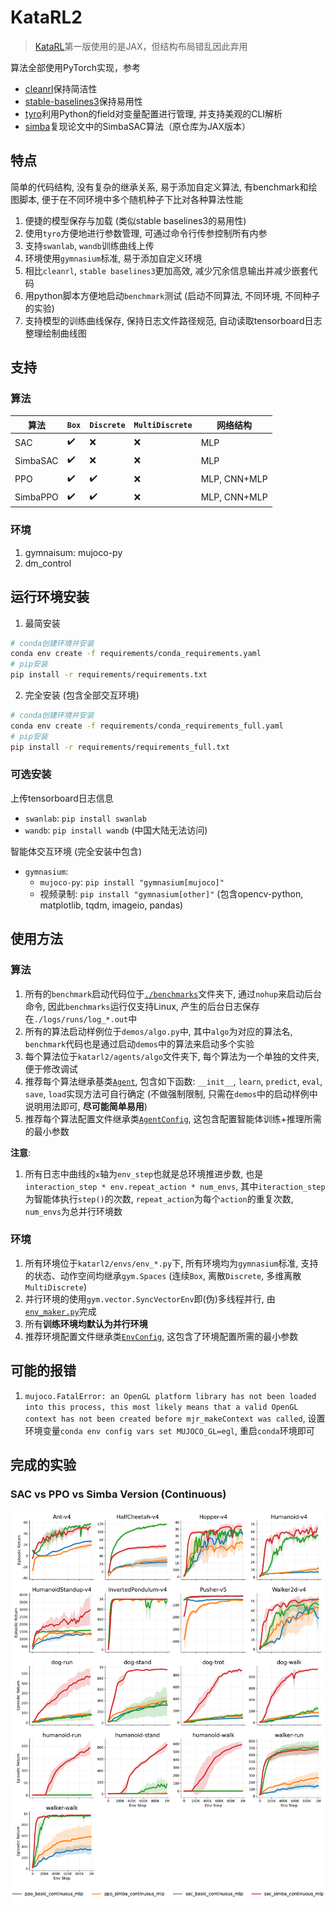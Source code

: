 # KataRL2

> [KataRL](https://github.com/wty-yy/katarl)第一版使用的是JAX，但结构布局错乱因此弃用

算法全部使用PyTorch实现，参考
- [cleanrl](https://github.com/vwxyzjn/cleanrl)保持简洁性
- [stable-baselines3](https://github.com/DLR-RM/stable-baselines3.git)保持易用性
- [tyro](https://github.com/brentyi/tyro)利用Python的field对变量配置进行管理, 并支持美观的CLI解析
- [simba](https://github.com/SonyResearch/simba)复现论文中的SimbaSAC算法（原仓库为JAX版本）

## 特点
简单的代码结构, 没有复杂的继承关系, 易于添加自定义算法, 有benchmark和绘图脚本, 便于在不同环境中多个随机种子下比对各种算法性能

1. 便捷的模型保存与加载 (类似stable baselines3的易用性)
2. 使用`tyro`方便地进行参数管理, 可通过命令行传参控制所有内参
3. 支持`swanlab`, `wandb`训练曲线上传
4. 环境使用`gymnasium`标准, 易于添加自定义环境
5. 相比`cleanrl`, `stable baselines3`更加高效, 减少冗余信息输出并减少嵌套代码
6. 用python脚本方便地启动`benchmark`测试 (启动不同算法, 不同环境, 不同种子的实验)
7. 支持模型的训练曲线保存, 保持日志文件路径规范, 自动读取tensorboard日志整理绘制曲线图

## 支持
### 算法
| 算法 | `Box` | `Discrete` | `MultiDiscrete` | 网络结构 |
| - | - | - | - | - |
| SAC | ✔️ | ❌️ | ❌️ | MLP |
| SimbaSAC | ✔️ | ❌️ | ❌️ | MLP |
| PPO | ✔️ | ✔️ | ❌️ | MLP, CNN+MLP |
| SimbaPPO | ✔️ | ✔️️ | ❌️ | MLP, CNN+MLP |

### 环境
1. gymnaisum: mujoco-py
2. dm_control

## 运行环境安装
1. 最简安装
```bash
# conda创建环境并安装
conda env create -f requirements/conda_requirements.yaml
# pip安装
pip install -r requirements/requirements.txt
```

2. 完全安装 (包含全部交互环境)
```bash
# conda创建环境并安装
conda env create -f requirements/conda_requirements_full.yaml
# pip安装
pip install -r requirements/requirements_full.txt
```

### 可选安装
上传tensorboard日志信息
- `swanlab`: `pip install swanlab`
- `wandb`: `pip install wandb` (中国大陆无法访问)

智能体交互环境 (完全安装中包含)
- `gymnasium`:
    - `mujoco-py`: `pip install "gymnasium[mujoco]"`
    - 视频录制: `pip install "gymnasium[other]"` (包含opencv-python, matplotlib, tqdm, imageio, pandas)

## 使用方法
### 算法
1. 所有的`benchmark`启动代码位于[`./benchmarks`](./benchmarks/)文件夹下, 通过`nohup`来启动后台命令, 因此`benchmarks`运行仅支持Linux, 产生的后台日志保存在`./logs/runs/log_*.out`中
2. 所有的算法启动样例位于`demos/algo.py`中, 其中`algo`为对应的算法名, `benchmark`代码也是通过启动`demos`中的算法来启动多个实验
3. 每个算法位于`katarl2/agents/algo`文件夹下, 每个算法为一个单独的文件夹, 便于修改调试
4. 推荐每个算法继承基类[`Agent`](./katarl2/agents/common/agent.py), 包含如下函数: `__init__`, `learn`, `predict`, `eval`, `save`, `load`实现方法可自行确定 (不做强制限制, 只需在`demos`中的启动样例中说明用法即可, **尽可能简单易用**)
5. 推荐每个算法配置文件继承类[`AgentConfig`](./katarl2/agents/common/agent_cfg.py), 这包含配置智能体训练+推理所需的最小参数

**注意**:
1. 所有日志中曲线的`x`轴为`env_step`也就是总环境推进步数, 也是`interaction_step * env.repeat_action * num_envs`, 其中`iteraction_step`为智能体执行`step()`的次数, `repeat_action`为每个`action`的重复次数, `num_envs`为总并行环境数

### 环境
1. 所有环境位于`katarl2/envs/env_*.py`下, 所有环境均为`gymnasium`标准, 支持的状态、动作空间均继承`gym.Spaces` (连续`Box`, 离散`Discrete`, 多维离散`MultiDiscrete`)
2. 并行环境的使用`gym.vector.SyncVectorEnv`即(伪)多线程并行, 由[`env_maker.py`](./katarl2/envs/env_maker.py)完成
3. 所有**训练环境均默认为并行环境**
4. 推荐环境配置文件继承类[`EnvConfig`](./katarl2/envs/common/env_cfg.py), 这包含了环境配置所需的最小参数

## 可能的报错
1. `mujoco.FatalError: an OpenGL platform library has not been loaded into this process, this most likely means that a valid OpenGL context has not been created before mjr_makeContext was called`, 设置环境变量`conda env config vars set MUJOCO_GL=egl`, 重启`conda`环境即可

## 完成的实验
### SAC vs PPO vs Simba Version (Continuous)
![sac_vs_ppo_vs_simba](./assets/sac_vs_ppo_vs_simba.png)
